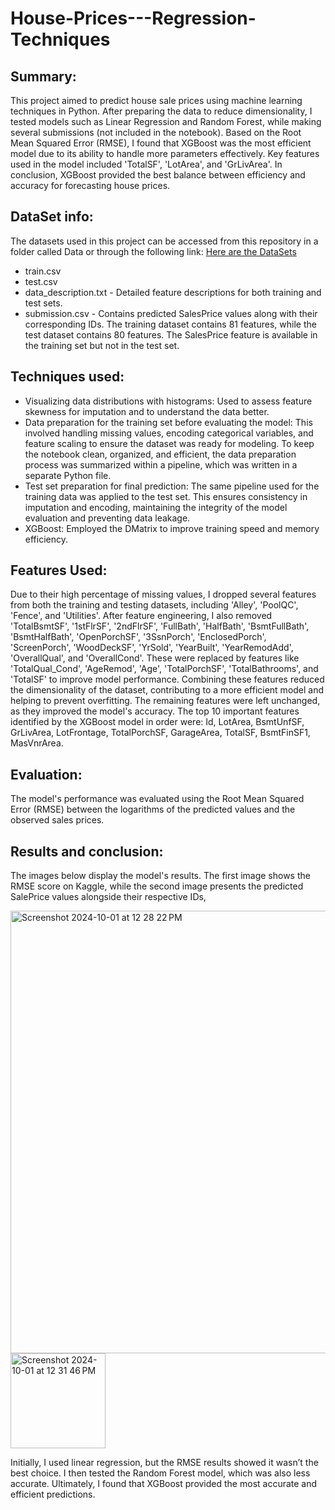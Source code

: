 # House-Prices---Regression-Techniques

## Summary: 
This project aimed to predict house sale prices using machine learning techniques in Python. After preparing the data to reduce dimensionality, I tested models such as Linear Regression and Random Forest, while making several submissions (not included in the notebook). Based on the Root Mean Squared Error (RMSE), I found that XGBoost was the most efficient model due to its ability to handle more parameters effectively. Key features used in the model included 'TotalSF', 'LotArea', and 'GrLivArea'. In conclusion, XGBoost provided the best balance between efficiency and accuracy for forecasting house prices.

## DataSet info:
The datasets used in this project can be accessed from this repository in a folder called Data or through the following link:
<a href="https://www.kaggle.com/competitions/house-prices-advanced-regression-techniques/data" target="_blank"> Here are the DataSets</a>
- train.csv
- test.csv
- data_description.txt - Detailed feature descriptions for both training and test sets.
- submission.csv - Contains predicted SalesPrice values along with their corresponding IDs.
The training dataset contains 81 features, while the test dataset contains 80 features. The SalesPrice feature is available in the training set but not in the test set.

## Techniques used:
- Visualizing data distributions with histograms: Used to assess feature skewness for imputation and to understand the data better.
- Data preparation for the training set before evaluating the model: This involved handling missing values, encoding categorical variables, and feature scaling to ensure the dataset was ready for modeling. To keep the notebook clean, organized, and efficient, the data preparation process was summarized within a pipeline, which was written in a separate Python file.
- Test set preparation for final prediction: The same pipeline used for the training data was applied to the test set. This ensures consistency in imputation and encoding, maintaining the integrity of the model evaluation and preventing data leakage.
- XGBoost: Employed the DMatrix to improve training speed and memory efficiency.

## Features Used:
Due to their high percentage of missing values, I dropped several features from both the training and testing datasets, including 'Alley', 'PoolQC', 'Fence', and 'Utilities'. After feature engineering, I also removed 'TotalBsmtSF', '1stFlrSF', '2ndFlrSF', 'FullBath', 'HalfBath', 'BsmtFullBath', 'BsmtHalfBath', 'OpenPorchSF', '3SsnPorch', 'EnclosedPorch', 'ScreenPorch', 'WoodDeckSF', 'YrSold', 'YearBuilt', 'YearRemodAdd', 'OverallQual', and 'OverallCond'. These were replaced by features like 'TotalQual_Cond', 'AgeRemod', 'Age', 'TotalPorchSF', 'TotalBathrooms', and 'TotalSF' to improve model performance. Combining these features reduced the dimensionality of the dataset, contributing to a more efficient model and helping to prevent overfitting. The remaining features were left unchanged, as they improved the model's accuracy. The top 10 important features identified by the XGBoost model in order were: Id, LotArea, BsmtUnfSF, GrLivArea, LotFrontage, TotalPorchSF, GarageArea, TotalSF, BsmtFinSF1, MasVnrArea.

## Evaluation:
The model's performance was evaluated using the Root Mean Squared Error (RMSE) between the logarithms of the predicted values and the observed sales prices.

## Results and conclusion:
The images below display the model's results. The first image shows the RMSE score on Kaggle, while the second image presents the predicted SalePrice values alongside their respective IDs, 

<img width="708" alt="Screenshot 2024-10-01 at 12 28 22 PM" src="https://github.com/user-attachments/assets/1747529e-1576-4a98-be56-3e2b8f8046eb">

<img width="152" alt="Screenshot 2024-10-01 at 12 31 46 PM" src="https://github.com/user-attachments/assets/f244bf9d-4f2c-4fd5-ac64-b3a405ba9b0e">


Initially, I used linear regression, but the RMSE results showed it wasn’t the best choice. I then tested the Random Forest model, which was also less accurate. Ultimately, I found that XGBoost provided the most accurate and efficient predictions.
